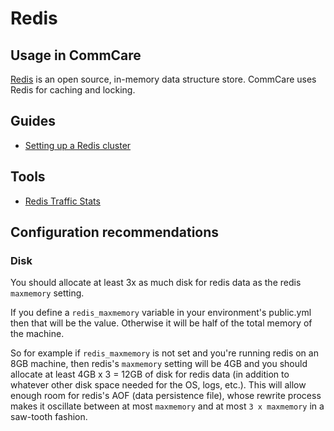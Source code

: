 # Redis

## Usage in CommCare

[Redis](https://redis.io/) is an open source, in-memory data structure store. CommCare uses Redis
for caching and locking.

## Guides
- [Setting up a Redis cluster](redis/redis_cluster.md)

## Tools
* [Redis Traffic Stats](https://github.com/hirose31/redis-traffic-stats)

## Configuration recommendations

### Disk

You should allocate at least 3x as much disk for redis data as the redis `maxmemory` setting.

If you define a `redis_maxmemory` variable in your environment's public.yml then that will be the value. Otherwise it will be half of the total memory of the machine.

So for example if `redis_maxmemory` is not set and you're running redis on an 8GB machine, then redis's `maxmemory` setting will be 4GB and you should allocate at least 4GB x 3 = 12GB of disk for redis data (in addition to whatever other disk space needed for the OS, logs, etc.). This will allow enough room for redis's AOF (data persistence file), whose rewrite process makes it oscillate between at most `maxmemory` and at most `3 x maxmemory` in a saw-tooth fashion.

